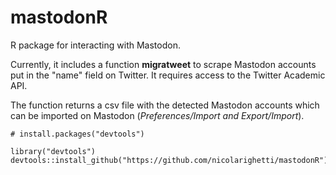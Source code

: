 # mastodonR

R package for interacting with Mastodon.

Currently, it includes a function **migratweet** to scrape Mastodon accounts put in the "name" field on Twitter. It requires access to the Twitter Academic API.

The function returns a csv file with the detected Mastodon accounts which can be imported on Mastodon (*Preferences/Import and Export/Import*).


```
# install.packages("devtools")

library("devtools")
devtools::install_github("https://github.com/nicolarighetti/mastodonR")
```
